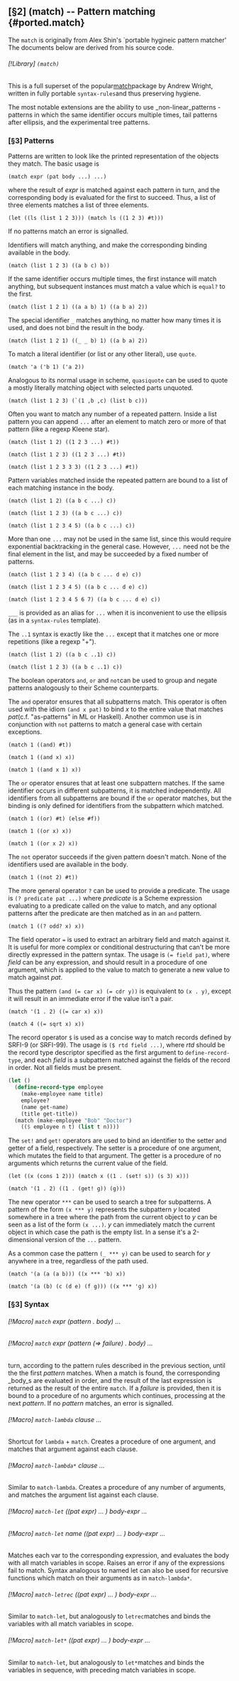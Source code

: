 [§2] (match) -- Pattern matching {#ported.match}
-------------

The `match` is originally from Alex Shin's \`portable hygineic pattern matcher'
The documents below are derived from his source code.

###### [!Library] `(match)` 

This is a full superset of the popular[match](http://www.cs.indiana.edu/scheme-repository/code.match.html)package by Andrew Wright, written in fully portable `syntax-rules`and thus preserving hygiene.

The most notable extensions are the ability to use _non-linear_patterns - patterns in which the same identifier occurs multiple
times, tail patterns after ellipsis, and the experimental tree patterns.


### [§3] Patterns

Patterns are written to look like the printed representation of
the objects they match.  The basic usage is

``(match expr (pat body ...) ...)``

where the result of _expr_ is matched against each pattern in
turn, and the corresponding body is evaluated for the first to
succeed.  Thus, a list of three elements matches a list of three
elements.

``(let ((ls (list 1 2 3))) (match ls ((1 2 3) #t)))``

If no patterns match an error is signalled.

Identifiers will match anything, and make the corresponding
binding available in the body.

``(match (list 1 2 3) ((a b c) b))``

If the same identifier occurs multiple times, the first instance
will match anything, but subsequent instances must match a value
which is `equal?` to the first.

``(match (list 1 2 1) ((a a b) 1) ((a b a) 2))``

The special identifier `_` matches anything, no matter how
many times it is used, and does not bind the result in the body.

``(match (list 1 2 1) ((_ _ b) 1) ((a b a) 2))``

To match a literal identifier (or list or any other literal), use
`quote`.

``(match 'a ('b 1) ('a 2))``

Analogous to its normal usage in scheme, `quasiquote` can
be used to quote a mostly literally matching object with selected
parts unquoted.

``(match (list 1 2 3) (`(1 ,b ,c) (list b c)))``

Often you want to match any number of a repeated pattern.  Inside
a list pattern you can append `...` after an element to
match zero or more of that pattern (like a regexp Kleene star).

``(match (list 1 2) ((1 2 3 ...) #t))``

``(match (list 1 2 3) ((1 2 3 ...) #t))``

``(match (list 1 2 3 3 3) ((1 2 3 ...) #t))``

Pattern variables matched inside the repeated pattern are bound to
a list of each matching instance in the body.

``(match (list 1 2) ((a b c ...) c))``

``(match (list 1 2 3) ((a b c ...) c))``

``(match (list 1 2 3 4 5) ((a b c ...) c))``

More than one `...` may not be used in the same list, since
this would require exponential backtracking in the general case.
However, `...` need not be the final element in the list,
and may be succeeded by a fixed number of patterns.

``(match (list 1 2 3 4) ((a b c ... d e) c))``

``(match (list 1 2 3 4 5) ((a b c ... d e) c))``

``(match (list 1 2 3 4 5 6 7) ((a b c ... d e) c))``

`___` is provided as an alias for `...` when it is
inconvenient to use the ellipsis (as in a `syntax-rules` template).

The `..1` syntax is exactly like the `...` except
that it matches one or more repetitions (like a regexp "+").

``(match (list 1 2) ((a b c ..1) c))``

``(match (list 1 2 3) ((a b c ..1) c))``

The boolean operators `and`, `or` and `not`can be used to group and negate patterns analogously to their
Scheme counterparts.

The `and` operator ensures that all subpatterns match.
This operator is often used with the idiom `(and x pat)` to
bind _x_ to the entire value that matches _pat_(c.f. "as-patterns" in ML or Haskell).  Another common use is in
conjunction with `not` patterns to match a general case
with certain exceptions.

``(match 1 ((and) #t))``

``(match 1 ((and x) x))``

``(match 1 ((and x 1) x))``

The `or` operator ensures that at least one subpattern
matches.  If the same identifier occurs in different subpatterns,
it is matched independently.  All identifiers from all subpatterns
are bound if the `or` operator matches, but the binding is
only defined for identifiers from the subpattern which matched.

``(match 1 ((or) #t) (else #f))``

``(match 1 ((or x) x))``

``(match 1 ((or x 2) x))``

The `not` operator succeeds if the given pattern doesn't
match.  None of the identifiers used are available in the body.

``(match 1 ((not 2) #t))``

The more general operator `?` can be used to provide a
predicate.  The usage is `(? predicate pat ...)` where
_predicate_ is a Scheme expression evaluating to a predicate
called on the value to match, and any optional patterns after the
predicate are then matched as in an `and` pattern.

``(match 1 ((? odd? x) x))``

The field operator `=` is used to extract an arbitrary
field and match against it.  It is useful for more complex or
conditional destructuring that can't be more directly expressed in
the pattern syntax.  The usage is `(= field pat)`, where
_field_ can be any expression, and should result in a
procedure of one argument, which is applied to the value to match
to generate a new value to match against _pat_.

Thus the pattern `(and (= car x) (= cdr y))` is equivalent
to `(x . y)`, except it will result in an immediate error
if the value isn't a pair.

``(match '(1 . 2) ((= car x) x))``

``(match 4 ((= sqrt x) x))``

The record operator `$` is used as a concise way to match
records defined by SRFI-9 (or SRFI-99).  The usage is
`($ rtd field ...)`, where _rtd_ should be the record
type descriptor specified as the first argument to
`define-record-type`, and each _field_ is a subpattern
matched against the fields of the record in order.  Not all fields
must be present.

``````````scheme
(let ()
  (define-record-type employee
    (make-employee name title)
    employee?
    (name get-name)
    (title get-title))
  (match (make-employee "Bob" "Doctor")
    (($ employee n t) (list t n))))
``````````

The `set!` and `get!` operators are used to bind an
identifier to the setter and getter of a field, respectively.  The
setter is a procedure of one argument, which mutates the field to
that argument.  The getter is a procedure of no arguments which
returns the current value of the field.

``(let ((x (cons 1 2))) (match x ((1 . (set! s)) (s 3) x)))``

``(match '(1 . 2) ((1 . (get! g)) (g)))``

The new operator `***` can be used to search a tree for
subpatterns.  A pattern of the form `(x *** y)` represents
the subpattern _y_ located somewhere in a tree where the path
from the current object to _y_ can be seen as a list of the
form `(x ...)`.  _y_ can immediately match the current
object in which case the path is the empty list.  In a sense it's
a 2-dimensional version of the `...` pattern.

As a common case the pattern `(_ *** y)` can be used to
search for _y_ anywhere in a tree, regardless of the path
used.

``(match '(a (a (a b))) ((x *** 'b) x))``

``(match '(a (b) (c (d e) (f g))) ((x *** 'g) x))``

### [§3] Syntax

###### [!Macro] `match`  _expr_ _(pattern_ _._ _body)_ _..._
###### [!Macro] `match`  _expr_ _(pattern_ _(=>_ _failure)_ _._ _body)_ _..._

turn, according to the pattern rules described in the previous
section, until the the first _pattern_ matches.  When a match is
found, the corresponding _body_s are evaluated in order,
and the result of the last expression is returned as the result
of the entire `match`.  If a _failure_ is provided,
then it is bound to a procedure of no arguments which continues,
processing at the next _pattern_.  If no _pattern_ matches,
an error is signalled.


###### [!Macro] `match-lambda`  _clause_ _..._

Shortcut for `lambda` + `match`.  Creates a
procedure of one argument, and matches that argument against each
clause.


###### [!Macro] `match-lambda*`  _clause_ _..._

Similar to `match-lambda`.  Creates a procedure of any
number of arguments, and matches the argument list against each
clause.


###### [!Macro] `match-let`  _((pat_ _expr)_ _..._ _)_ _body-expr_ _..._
###### [!Macro] `match-let`  _name_ _((pat_ _expr)_ _..._ _)_ _body-expr_ _..._

Matches each var to the corresponding expression, and evaluates
the body with all match variables in scope.  Raises an error if
any of the expressions fail to match.  Syntax analogous to named
let can also be used for recursive functions which match on their
arguments as in `match-lambda*`.


###### [!Macro] `match-letrec`  _((pat_ _expr)_ _..._ _)_ _body-expr_ _..._

Similar to `match-let`, but analogously to `letrec`matches and binds the variables with all match variables in scope.


###### [!Macro] `match-let*`  _((pat_ _expr)_ _..._ _)_ _body-expr_ _..._

Similar to `match-let`, but analogously to `let*`matches and binds the variables in sequence, with preceding match
variables in scope.


